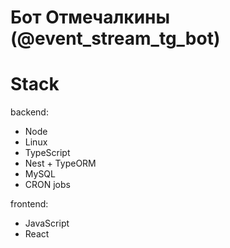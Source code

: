 # Бот Отмечалкины (@event_stream_tg_bot)

# Stack

backend:

- Node
- Linux
- TypeScript
- Nest + TypeORM
- MySQL
- CRON jobs

frontend:

- JavaScript
- React

